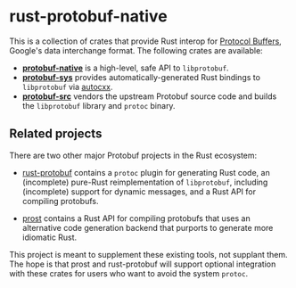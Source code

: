 # rust-protobuf-native

This is a collection of crates that provide Rust interop for [Protocol
Buffers](https://github.com/google/protobuf), Google's data interchange format.
The following crates are available:

* [**protobuf-native**](./protobuf-native) is a high-level, safe API to
  `libprotobuf`.
* [**protobuf-sys**](./protobuf-sys) provides automatically-generated Rust
  bindings to `libprotobuf` via [autocxx].
* [**protobuf-src**](./protobuf-src) vendors the upstream Protobuf source code
  and builds the `libprotobuf` library and `protoc` binary.

## Related projects

There are two other major Protobuf projects in the Rust ecosystem:

  * [rust-protobuf] contains a `protoc` plugin for generating Rust code,
    an (incomplete) pure-Rust reimplementation of `libprotobuf`, including
    (incomplete) support for dynamic messages, and a Rust API for compiling
    protobufs.

  * [prost] contains a Rust API for compiling protobufs that uses an alternative
    code generation backend that purports to generate more idiomatic Rust.

This project is meant to supplement these existing tools, not supplant them.
The hope is that prost and rust-protobuf will support optional integration
with these crates for users who want to avoid the system `protoc`.

[autocxx]: https://github.com/google/autocxx
[rust-protobuf]: https://github.com/stepancheg/rust-protobuf
[prost]: https://github.com/tokio-rs/prost

